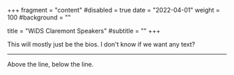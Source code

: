 +++
fragment = "content"
#disabled = true
date = "2022-04-01"
weight = 100
#background = ""

title = "WiDS Claremont Speakers"
#subtitle = ""
+++

This will mostly just be the bios.  I don't know if we want any text?


---

Above the line, below the line.
